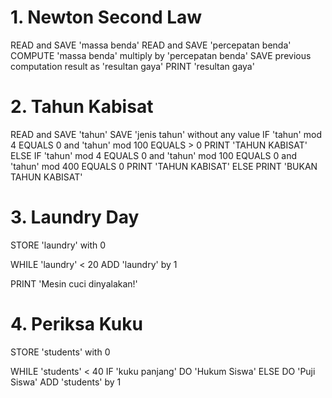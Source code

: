 # 1. Newton Second Law

<!-- Buatlah sebuah algoritma / pseudocode untuk menghitung resultan gaya pada sebuah mobil yang memiliki massa benda 600 kg dan ketika didorong oleh tiga orang percepatannya adalah 2 m/s2! -->

READ and SAVE 'massa benda'
READ and SAVE 'percepatan benda'
COMPUTE 'massa benda' multiply by 'percepatan benda'
SAVE previous computation result as 'resultan gaya'
PRINT 'resultan gaya'


# 2. Tahun Kabisat

<!-- Dalam kalender Gregorian, tahun kabisat memiliki beberapa kriteria yaitu antara lain:

    Jika tahun habis di bagi 4 dan tidak habis di bagi 100, dan
    Jika tahun habis di bagi 4, habis di bagi 100 dan habis di bagi 400 -->

READ and SAVE 'tahun'
SAVE 'jenis tahun' without any value
IF 'tahun' mod 4 EQUALS 0 and 'tahun' mod 100 EQUALS > 0
    PRINT 'TAHUN KABISAT'
ELSE IF 'tahun' mod 4 EQUALS 0 and 'tahun' mod 100 EQUALS 0 and 'tahun' mod 400 EQUALS 0
    PRINT 'TAHUN KABISAT'
ELSE
    PRINT 'BUKAN TAHUN KABISAT'


# 3. Laundry Day

<!-- Foxie akan mencuci pakaiannya menggunakan mesin cuci. Pakaian yang akan dicuci oleh Foxie sebanyak 20 dan akan dimasukkan ke mesin cuci. Mesin cuci akan dinyalakan jika semua pakaian Foxie sudah masuk ke mesin cuci. -->

STORE 'laundry' with 0

WHILE 'laundry' < 20
    ADD 'laundry' by 1

PRINT 'Mesin cuci dinyalakan!'


# 4. Periksa Kuku

<!-- Seorang guru akan memeriksa kuku siswa-siswinya yang sebanyak 40 orang dengan cara berkeliling kelas. Jika guru menemukan siswa/siswi yang memiliki kuku yang panjang maka guru akan menghukum siswa/siswi tersebut, jika tidak guru akan memuji siswa/siswi tersebut. -->

STORE 'students' with 0

WHILE 'students' < 40
    IF 'kuku panjang'
        DO 'Hukum Siswa'
    ELSE
        DO 'Puji Siswa'
    ADD 'students' by 1
